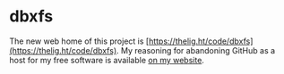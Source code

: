 # dbxfs

The new web home of this project is
[https://thelig.ht/code/dbxfs](https://thelig.ht/code/dbxfs).  My
reasoning for abandoning GitHub as a host for my free software is
available
[on my website](https://thelig.ht/abandoning-github/).
